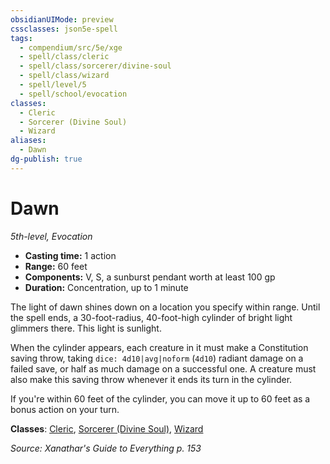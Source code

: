 ```yaml
---
obsidianUIMode: preview
cssclasses: json5e-spell
tags:
  - compendium/src/5e/xge
  - spell/class/cleric
  - spell/class/sorcerer/divine-soul
  - spell/class/wizard
  - spell/level/5
  - spell/school/evocation
classes:
  - Cleric
  - Sorcerer (Divine Soul)
  - Wizard
aliases:
  - Dawn
dg-publish: true
---
```

# Dawn
*5th-level, Evocation*  

- **Casting time:** 1 action
- **Range:** 60 feet
- **Components:** V, S, a sunburst pendant worth at least 100 gp
- **Duration:** Concentration, up to 1 minute

The light of dawn shines down on a location you specify within range. Until the spell ends, a 30-foot-radius, 40-foot-high cylinder of bright light glimmers there. This light is sunlight.

When the cylinder appears, each creature in it must make a Constitution saving throw, taking `dice: 4d10|avg|noform` (`4d10`) radiant damage on a failed save, or half as much damage on a successful one. A creature must also make this saving throw whenever it ends its turn in the cylinder.

If you're within 60 feet of the cylinder, you can move it up to 60 feet as a bonus action on your turn.

**Classes**: [Cleric](/Admin/CLI/classes/cleric.md), [Sorcerer (Divine Soul)](/Admin/CLI/classes/sorcerer-divine-soul-xge.md), [Wizard](/Admin/CLI/classes/wizard.md)

*Source: Xanathar's Guide to Everything p. 153*
